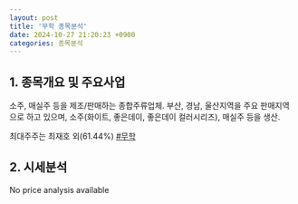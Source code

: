 ```yaml
---
layout: post
title: '무학 종목분석'
date: 2024-10-27 21:20:23 +0900
categories: 종목분석
---
```


## 1. 종목개요 및 주요사업

소주, 매실주 등을 제조/판매하는 종합주류업체. 부산, 경남, 울산지역을 주요 판매지역으로 하고 있으며, 소주(화이트, 좋은데이, 좋은데이 컬러시리즈), 매실주 등을 생산.

최대주주는 최재호 외(61.44%)
[#무학](#)

## 2. 시세분석

No price analysis available
